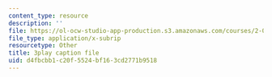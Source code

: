 ```yaml
---
content_type: resource
description: ''
file: https://ol-ocw-studio-app-production.s3.amazonaws.com/courses/2-003sc-engineering-dynamics-fall-2011/d4fbcbb1c20f5524bf163cd2771b9518_YZ9y4zcfCPs.vtt
file_type: application/x-subrip
resourcetype: Other
title: 3play caption file
uid: d4fbcbb1-c20f-5524-bf16-3cd2771b9518
---
```


